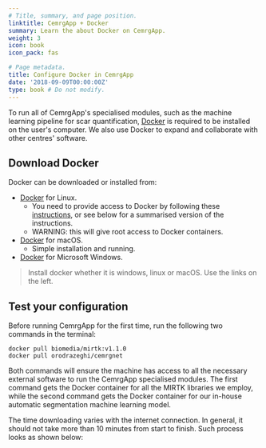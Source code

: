 ```yaml
---
# Title, summary, and page position.
linktitle: CemrgApp + Docker
summary: Learn the about Docker on CemrgApp.
weight: 3
icon: book
icon_pack: fas

# Page metadata.
title: Configure Docker in CemrgApp
date: '2018-09-09T00:00:00Z'
type: book # Do not modify.
---
```


To run all of CemrgApp's specialised modules, such as the machine learning pipeline for scar quantification, 
[Docker](https://www.docker.com) is required to be installed on the user's computer. 
We also use Docker to expand and collaborate with other centres' software.

Download Docker
---------------
Docker can be downloaded or installed from:

- [Docker](https://docs.docker.com/install/linux/docker-ce/ubuntu) for Linux.
  - You need to provide access to Docker by following these [instructions](https://docs.docker.com/install/linux/linux-postinstall), or see below for a summarised version of the instructions.
  - WARNING: this will give root access to Docker containers.
- [Docker](https://docs.docker.com/docker-for-mac/install) for macOS.
  - Simple installation and running.
- [Docker](https://docs.docker.com/docker-for-windows/install) for Microsoft Windows.


> Install docker whether it is windows, linux or macOS. Use the links on the left.

Test your configuration
-----------------------
Before running CemrgApp for the first time, run the following two commands in the terminal:

`docker pull biomedia/mirtk:v1.1.0`<br>
`docker pull orodrazeghi/cemrgnet`

Both commands will ensure the machine has access to all the necessary external software to run the CemrgApp specialised modules. The first command gets the Docker container for all the MIRTK libraries we employ, while the second command gets the Docker container for our in-house automatic segmentation machine learning model.

The time downloading varies with the internet connection. In general, it should not take more than 10 minutes from start to finish. Such process looks as shown below:

<!-- [[/Images/CemrgAppDocker.gif]] -->